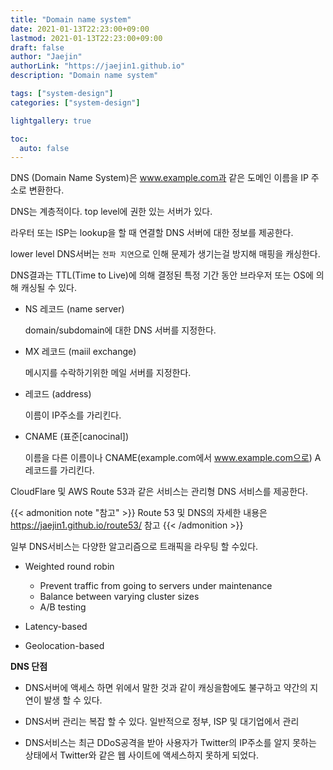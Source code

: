 ```yaml
---
title: "Domain name system"
date: 2021-01-13T22:23:00+09:00
lastmod: 2021-01-13T22:23:00+09:00
draft: false
author: "Jaejin"
authorLink: "https://jaejin1.github.io"
description: "Domain name system"

tags: ["system-design"]
categories: ["system-design"]

lightgallery: true

toc:
  auto: false
---
```


DNS (Domain Name System)은 www.example.com과 같은 도메인 이름을 IP 주소로 변환한다.

<!--more-->

DNS는 계층적이다. top level에 권한 있는 서버가 있다.

라우터 또는 ISP는 lookup을 할 때 연결할 DNS 서버에 대한 정보를 제공한다.

lower level DNS서버는 `전파 지연`으로 인해 문제가 생기는걸 방지해 매핑을 캐싱한다.

DNS결과는 TTL(Time to Live)에 의해 결정된 특정 기간 동안 브라우저 또는 OS에 의해 캐싱될 수 있다.

* NS 레코드 (name server)

    domain/subdomain에 대한 DNS 서버를 지정한다.

* MX 레코드 (maiil exchange)

    메시지를 수락하기위한 메일 서버를 지정한다.

* 레코드 (address)

    이름이 IP주소를 가리킨다.

* CNAME (표준[canocinal])

    이름을 다른 이름이나 CNAME(example.com에서 www.example.com으로) A 레코드를 가리킨다.

CloudFlare 및 AWS Route 53과 같은 서비스는 관리형 DNS 서비스를 제공한다.

{{< admonition note "참고" >}}
Route 53 및 DNS의 자세한 내용은 https://jaejin1.github.io/route53/ 참고
{{< /admonition >}}

일부 DNS서비스는 다양한 알고리즘으로 트래픽을 라우팅 할 수있다.

* Weighted round robin

    * Prevent traffic from going to servers under maintenance
    * Balance between varying cluster sizes
    * A/B testing

* Latency-based

* Geolocation-based

**DNS 단점**

* DNS서버에 액세스 하면 위에서 말한 것과 같이 캐싱을함에도 불구하고 약간의 지연이 발생 할 수 있다.

* DNS서버 관리는 복잡 할 수 있다. 일반적으로 정부, ISP 및 대기업에서 관리

* DNS서비스는 최근 DDoS공격을 받아 사용자가 Twitter의 IP주소를 알지 못하는 상태에서 Twitter와 같은 웹 사이트에 액세스하지 못하게 되었다.